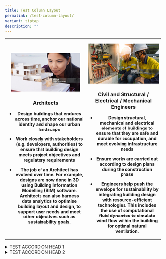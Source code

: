 ```yaml
---
title: Test Column Layout
permalink: /test-column-layout/
variant: tiptap
description: ""
---
```

<table>
<tbody>
<tr>
<th rowspan="1" colspan="1">
<p></p>
<div class="isomer-image-wrapper">
<img style="width: 90%;" height="auto" width="100%" alt="Architects" src="/images/architects.jpg">
</div>
<p></p>
<h3>Architects</h3>
<p></p>
<ul data-tight="true" class="tight">
<li>
<p>Design buildings that endures across time, anchor our national identity
and shape our urban landscape</p>
</li>
<li>
<p>Work closely with stakeholders (e.g. developers, authorities) to ensure
that building design meets project objectives and regulatory requirements</p>
</li>
<li>
<p>The job of an Architect has evolved over time. For example, designs are
now done in 3D using Building Information Modelling (BIM) software. Architects
can also harness data analytics to optimise building layout and design,
to support user needs and meet other objectives such as sustainability
goals.</p>
</li>
</ul>
<p></p>
</th>
<th rowspan="1" colspan="1">
<p></p>
<div class="isomer-image-wrapper">
<img style="width: 100%;" height="auto" width="100%" alt="Civil and Structural/Electrical/Mechanical Engineers" src="/images/civil_structural_electrical_mechanical_engineers.jpg">
</div>
<p></p>
<h3>Civil and Structural / Electrical / Mechanical Engineers</h3>
<ul data-tight="true" class="tight">
<li>
<p>Design structural, mechanical and electrical elements of buildings to
ensure that they are safe and durable for occupation, and meet evolving
infrastructure needs</p>
</li>
<li>
<p>Ensure works are carried out according to design plans during the construction
phase</p>
</li>
<li>
<p>Engineers help push the envelope for sustainability by integrating building
design with resource-efficient technologies. This includes the use of computational
fluid dynamics to simulate wind flow within the building for optimal natural
ventilation.</p>
</li>
</ul>
<p></p>
</th>
</tr>
</tbody>
</table>
<div data-type="detailGroup" class="isomer-accordion isomer-accordion-white">
<details class="isomer-details">
<summary>TEST ACCORDION HEAD 1</summary>
<div data-type="detailsContent" class="isomer-details-content">
<p></p>
<div class="isomer-image-wrapper">
<img style="width: 100%;" height="auto" width="100%" alt="" src="/images/architects.jpg">
</div>
<p></p>
<ul data-tight="true" class="tight">
<li>
<p>Text 1</p>
<ul data-tight="true" class="tight">
<li>
<p>Text 2</p>
</li>
<li>
<p>Text 3</p>
</li>
</ul>
</li>
<li>
<p>Lorem ipsum</p>
</li>
</ul>
<p></p>
<p></p>
</div>
</details>
<details class="isomer-details">
<summary>TEST ACCORDION HEAD 2</summary>
<div data-type="detailsContent" class="isomer-details-content">
<p>TEST ACCORDION BODY 2</p>
</div>
</details>
</div>
<p></p>